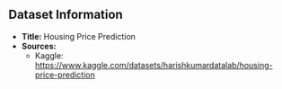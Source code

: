 ## Dataset Information

- **Title:** Housing Price Prediction
- **Sources:** 
  - Kaggle: https://www.kaggle.com/datasets/harishkumardatalab/housing-price-prediction
  

